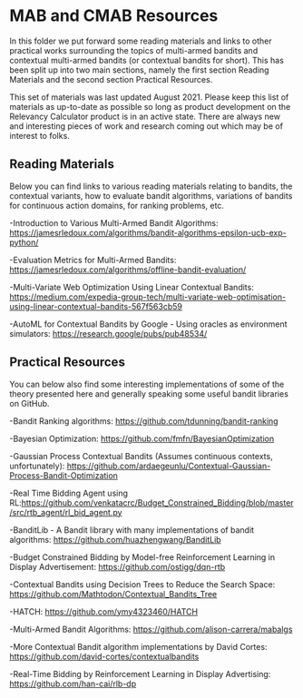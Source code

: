 # MAB and CMAB Resources

In this folder we put forward some reading materials and links to other practical works surrounding the topics of multi-armed bandits and contextual multi-armed bandits (or contextual bandits for short). This has been split up into two main sections, namely the first section Reading Materials and the second section Practical Resources. 

This set of materials was last updated August 2021. Please keep this list of materials as up-to-date as possible so long as product development on the Relevancy Calculator product is in an active state. There are always new and interesting pieces of work and research coming out which may be of interest to folks.

## Reading Materials

Below you can find links to various reading materials relating to bandits, the contextual variants, how to evaluate bandit algorithms, variations of bandits for continuous action domains, for ranking problems, etc.

-Introduction to Various Multi-Armed Bandit Algorithms: https://jamesrledoux.com/algorithms/bandit-algorithms-epsilon-ucb-exp-python/

-Evaluation Metrics for Multi-Armed Bandits: https://jamesrledoux.com/algorithms/offline-bandit-evaluation/

-Multi-Variate Web Optimization Using Linear Contextual Bandits: https://medium.com/expedia-group-tech/multi-variate-web-optimisation-using-linear-contextual-bandits-567f563cb59

-AutoML for Contextual Bandits by Google - Using oracles as environment simulators: https://research.google/pubs/pub48534/
## Practical Resources

You can below also find some interesting implementations of some of the theory presented here and generally speaking some useful bandit libraries on GitHub.

-Bandit Ranking algorithms: https://github.com/tdunning/bandit-ranking

-Bayesian Optimization: https://github.com/fmfn/BayesianOptimization

-Gaussian Process Contextual Bandits (Assumes continuous contexts, unfortunately): https://github.com/ardaegeunlu/Contextual-Gaussian-Process-Bandit-Optimization

-Real Time Bidding Agent using RL:https://github.com/venkatacrc/Budget_Constrained_Bidding/blob/master/src/rtb_agent/rl_bid_agent.py

-BanditLib - A Bandit library with many implementations of bandit algorithms: https://github.com/huazhengwang/BanditLib

-Budget Constrained Bidding by Model-free Reinforcement Learning in Display Advertisement: https://github.com/ostigg/dqn-rtb

-Contextual Bandits using Decision Trees to Reduce the Search Space: https://github.com/Mathtodon/Contextual_Bandits_Tree

-HATCH: https://github.com/ymy4323460/HATCH

-Multi-Armed Bandit Algorithms: https://github.com/alison-carrera/mabalgs

-More Contextual Bandit algorithm implementations by David Cortes: https://github.com/david-cortes/contextualbandits

-Real-Time Bidding by Reinforcement Learning in Display Advertising: https://github.com/han-cai/rlb-dp

